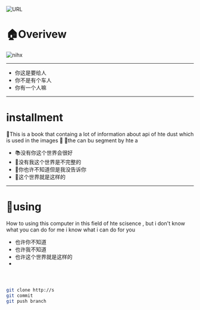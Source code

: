 ![URL](https://raw.githubusercontent.com/paulpierre/RasaGPT/main/github/rasagpt-banner.png)


# 🏠Overivew


![nihx](https://img.shields.io/badge/Codecov-F01F7A?style=for-the-badge&logo=Codecov&logoColor=white)

------
-  你这是要给人
- 你不是有个车人
- 你有一个人嘛
---
# installment
💬This is a book that containg a lot of information about api of hte dust which is used in the images 💬
💬the can bu segment by hte a


- 📚没有你这个世界会很好
- 👀没有我这个世界是不完整的
- 📖你也许不知道但是我没告诉你
- 📝这个世界就是这样的
------ 
# 🧙using
How to using this computer in this field of hte scisence , but i don't know what you can do for me i know what i can do for you 


- 也许你不知道
- 也许我不知道
- 也许这个世界就是这样的
- 


```bash



git clone http://s
git commit 
git push branch




